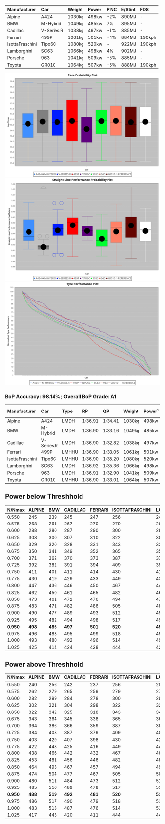 |Manufacturer|Car|Weight|Power|PINC|E/Stint|FDS|
|:-|:-|:-|:-|:-|:-|:-|
|Alpine|A424|1030kg|498kw|-2%|890MJ|-|
|BMW|M-Hybrid|1049kg|485kw|7%|895MJ|-|
|Cadillac|V-Series.R|1038kg|497kw|-1%|885MJ|-|
|Ferrari|499P|1061kg|501kw|-4%|884MJ|190kph|
|IsottaFraschini|Tipo6C|1080kg|520kw|-|922MJ|190kph|
|Lamborghini|SC63|1066kg|498kw|4%|902MJ|-|
|Porsche|963|1041kg|509kw|-5%|885MJ|-|
|Toyota|GR010|1064kg|507kw|-5%|888MJ|190kph|

![PACECHART](./IMG/AUTO.png)
![STRAIGHTLINEPERFORMANCECHART](./IMG/AUTO_sp.png)
![TYREPERFORMANCECHART](./IMG/AUTO_tw.png)

### BoP Accuracy: 98.14%; Overall BoP Grade: A1
|Manufacturer|Car|Type|RP|QP|Weight|Power¹|Threshhold|PINC|Power²|E/Stint|AVG Vmax|FDS|RDLC|L/Stint|BOP-Grade|ModelAccuracy|ModelPoints|Match%|
|:-|:-|:-|:-|:-|:-|:-|:-|:-|:-|:-|:-|:-|:-|:-|:-|:-|:-|:-|
|Alpine|A424|LMDH|1:36.91|1:34.41|1030kg|498kw|210.0kph|-2%|488kw|890MJ|292.15kph|-|1.03|37|~A1|80.53%|517|100.00%|
|BMW|M-Hybrid|LMDH|1:36.90|1:33.16|1049kg|485kw|210.0kph|7%|519kw|895MJ|289.70kph|-|1.02|37|~A1|98.60%|1690|100.00%|
|Cadillac|V-Series.R|LMDH|1:36.90|1:32.82|1038kg|497kw|210.0kph|-1%|492kw|885MJ|292.05kph|-|1.02|37|~A1|88.58%|2033|100.00%|
|Ferrari|499P|LMHHU|1:36.90|1:33.05|1061kg|501kw|210.0kph|-4%|481kw|884MJ|292.65kph|190kph|1.03|37|~A1|84.67%|2303|100.00%|
|IsottaFraschini|Tipo6C|LMHHU|1:36.90|1:35.20|1080kg|520kw|210.0kph|-|520kw|922MJ|292.79kph|190kph|1.02|37|+A2|66.67%|96|93.04%|
|Lamborghini|SC63|LMDH|1:36.92|1:35.36|1066kg|498kw|210.0kph|4%|518kw|902MJ|290.55kph|-|1.03|37|+A2|96.77%|419|92.09%|
|Porsche|963|LMDH|1:36.91|1:32.90|1041kg|509kw|210.0kph|-5%|484kw|885MJ|291.85kph|-|1.02|37|~A1|93.05%|5740|100.00%|
|Toyota|GR010|LMHHU|1:36.90|1:33.01|1064kg|507kw|210.0kph|-5%|482kw|888MJ|292.60kph|190kph|1.02|37|~A1|90.17%|3255|100.00%|

## Power below Threshhold
|N/Nmax|ALPINE|BMW|CADILLAC|FERRARI|ISOTTAFRASCHINI|LAMBORGHINI|PORSCHE|TOYOTA|
|:-|:-|:-|:-|:-|:-|:-|:-|:-|
|0.550|245|239|245|247|256|245|251|250|
|0.575|268|261|267|270|279|268|274|273|
|0.600|288|280|287|290|300|288|294|293|
|0.625|308|300|307|310|322|308|315|314|
|0.650|329|320|328|331|343|329|336|335|
|0.675|350|341|349|352|365|350|357|356|
|0.700|371|362|370|373|387|371|379|377|
|0.725|392|382|391|394|409|392|400|399|
|0.750|411|401|411|414|430|411|421|419|
|0.775|430|419|429|433|449|430|440|438|
|0.800|447|436|446|450|467|447|457|455|
|0.825|462|450|461|465|482|462|472|470|
|0.850|473|461|472|476|494|473|484|482|
|0.875|483|471|482|486|505|483|494|492|
|0.900|490|477|489|493|512|490|501|499|
|0.925|495|482|494|498|517|495|506|504|
|**0.950**|**498**|**485**|**497**|**501**|**520**|**498**|**509**|**507**|
|0.975|496|483|495|499|518|496|507|505|
|1.000|493|480|492|496|514|493|504|502|
|1.025|425|414|424|428|444|425|435|433|

## Power above Threshhold
|N/Nmax|ALPINE|BMW|CADILLAC|FERRARI|ISOTTAFRASCHINI|LAMBORGHINI|PORSCHE|TOYOTA|
|:-|:-|:-|:-|:-|:-|:-|:-|:-|
|0.550|240|256|242|237|256|255|238|237|
|0.575|262|279|265|259|279|278|260|259|
|0.600|282|299|284|278|300|299|279|278|
|0.625|302|321|304|298|322|321|299|298|
|0.650|322|342|325|318|343|342|320|318|
|0.675|343|364|345|338|365|364|340|338|
|0.700|364|386|366|359|387|386|361|359|
|0.725|384|408|387|379|409|407|381|380|
|0.750|403|429|407|398|430|428|400|399|
|0.775|422|448|425|416|449|447|418|417|
|0.800|438|466|442|432|467|465|435|433|
|0.825|453|481|456|446|482|480|449|447|
|0.850|464|493|467|457|494|492|460|458|
|0.875|474|504|477|467|505|503|470|468|
|0.900|480|511|484|473|512|510|476|474|
|0.925|485|516|489|478|517|515|481|479|
|**0.950**|**488**|**519**|**492**|**481**|**520**|**518**|**484**|**482**|
|0.975|486|517|490|479|518|516|482|480|
|1.000|483|513|487|476|514|512|479|477|
|1.025|417|443|420|411|444|442|413|412|
